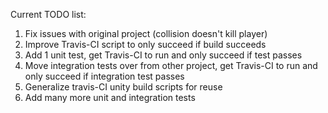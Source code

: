 
Current TODO list:

1. Fix issues with original project (collision doesn't kill player)
2. Improve Travis-CI script to only succeed if build succeeds
3. Add 1 unit test, get Travis-CI to run and only succeed if test passes
4. Move integration tests over from other project, get Travis-CI to run and only succeed if integration test passes
5. Generalize travis-CI unity build scripts for reuse
6. Add many more unit and integration tests

